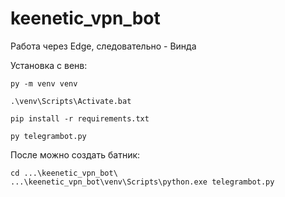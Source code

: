 # keenetic_vpn_bot

Работа через Edge, следовательно - Винда

Установка с венв:
```
py -m venv venv
```
```
.\venv\Scripts\Activate.bat
```
```
pip install -r requirements.txt
```
```
py telegrambot.py
```
После можно создать батник:

```
cd ...\keenetic_vpn_bot\
...\keenetic_vpn_bot\venv\Scripts\python.exe telegrambot.py
```
